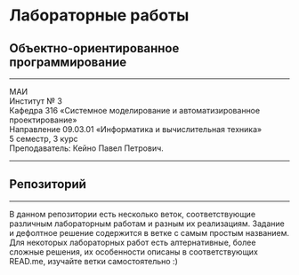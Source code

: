﻿# Лабораторные работы

## Объектно-ориентированное программирование

---

МАИ\
Институт № 3\
Кафедра 316 «Системное моделирование и автоматизированное проектирование»\
Направление 09.03.01 «Информатика и вычислительная техника»\
5 семестр, 3 курс\
Преподаватель: Кейно Павел Петрович.

---

## Репозиторий

---

В данном репозитории есть несколько веток, соответствующие различным лабораторным работам и разным их реализациям.
Задание и дефолтное решение содержится в ветке с самым простым названием.
Для некоторых лабораторных работ есть алтернативные, более сложные решения, их особенности описаны в соответствующих READ.me, изучайте ветки самостоятельно :)